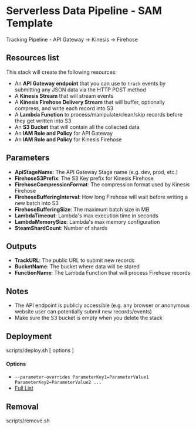 # Serverless Data Pipeline - SAM Template
Tracking Pipeline - API Gateway -> Kinesis -> Firehose

## Resources list

This stack will create the following resources:

* An **API Gateway endpoint** that you can use to `track` events by submitting any JSON data via the HTTP POST method
* A **Kinesis Stream** that will stream events
* A **Kinesis Firehose Delivery Stream** that will buffer, optionally compress, and write each record into S3
* A **Lambda Function** to process/manipulate/clean/skip records before they get written into S3
* An **S3 Bucket** that will contain all the collected data
* An **IAM Role and Policy** for API Gateway
* An **IAM Role and Policy** for Kinesis Firehose


## Parameters
* **ApiStageName**: The API Gateway Stage name (e.g. dev, prod, etc.)
* **FirehoseS3Prefix**: The S3 Key prefix for Kinesis Firehose
* **FirehoseCompressionFormat**: The compression format used by Kinesis Firehose
* **FirehoseBufferingInterval**: How long Firehose will wait before writing a new batch into S3
* **FirehoseBufferingSize**: The maximum batch size in MB
* **LambdaTimeout**: Lambda's max execution time in seconds
* **LambdaMemorySize**: Lambda's max memory configuration
* **SteamShardCount**: Number of shards

## Outputs
* **TrackURL**: The public URL to submit new records
* **BucketName**: The bucket where data will be stored
* **FunctionName**: The Lambda Function that will process Firehose records

## Notes
* The API endpoint is publicly accessible (e.g. any browser or anonymous website user can potentially submit new records/events)
* Make sure the S3 bucket is empty when you delete the stack


## Deployment
scripts/deploy.sh [ options ]
#### Options
* `--parameter-overrides ParameterKey1=ParameterValue1 ParameterKey2=ParameterValue2 ...`
* [Full List](https://docs.aws.amazon.com/cli/latest/reference/cloudformation/deploy/index.html)

## Removal
scripts/remove.sh
